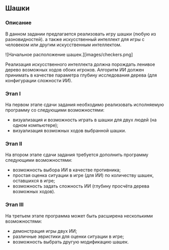 Шашки
-----

### Oписание

В данном задании предлагается реализовать игру шашки (любую из разновидностей).
а также искусственный интеллект для игры с человеком или другим искусственным интеллектом.

![Начальное расположение шашек.][images/checkers.png]

Реализация искусственного интеллекта должна порождать ленивое дерево возможных ходов обоих
игроков. Алгоритм ИИ должен принимать в качестве параметра глубину исследования дерева
(для конфигурации сложности ИИ).

### Этап I

На первом этапе сдачи задания необходимо реализовать исполняемую программу со следующими возможностями:

- визуализация и возможность играть в шашки для двух людей (на одном компьютере);
- визуализация возможных ходов выбранной шашки.

### Этап II

На втором этапе сдачи задания требуется дополнить программу следующими возможностями:

- возможность выбора ИИ в качестве противника;
- простая оценка ситуации в игре (для ИИ) по количеству шашек, оставшихся в игре;
- возможность задать сложность ИИ (глубину просчёта дерева возможных ходов).

### Этап III

На третьем этапе программа может быть расширена несколькими возможностями:

- демонстрация игры двух ИИ;
- различные эвристики для оценки ситуации в игре;
- возможность выбрать другую модификацию шашек.

